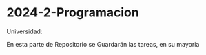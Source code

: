 # 2024-2-Programacion
Universidad:

En esta parte de Repositorio se Guardarán las tareas, en su mayoria
